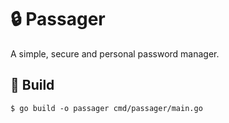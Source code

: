 # 🔒 Passager

A simple, secure and personal password manager.

## 👷 Build

```console
$ go build -o passager cmd/passager/main.go
```
